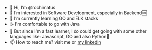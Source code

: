 - 👋 Hi, I’m @rochimatus
- 👀 I’m interested in Software Development, especially in Backend🆒
- 🌱 I’m currently learning GO and ELK stacks
- ☕ I'm comfortable to go with Java
- 🍟 But since I'm a fast learner, I do could get going with some other languages like: Javascript, GO and also Python🐍
- 📫 How to reach me? visit me on [my linkedin](https://linkedin.com/in/rochimatus-sadiyah) 

<!---
rochimatus/rochimatus is a ✨ special ✨ repository because its `README.md` (this file) appears on your GitHub profile.
You can click the Preview link to take a look at your changes.
--->
